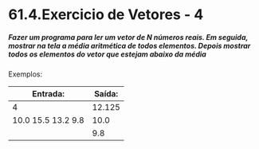 # 61.4.Exercicio de Vetores - 4
##### Fazer um programa para ler um vetor de N números reais. Em seguida, mostrar na tela a média aritmética de todos elementos. Depois mostrar todos os elementos do vetor que estejam abaixo da média

Exemplos:

| Entrada:              | Saída:    |
|-----------------------|-----------|
| 4                     | 12.125    |
| 10.0 15.5 13.2 9.8    | 10.0      |
|                       | 9.8       |